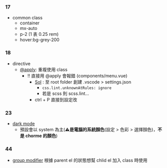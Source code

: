 ### 17
- common class
  - container
  - mx-auto
  - p-2 (1 表 0.25 rem)
  - hover:bg-grey-200

### 18
- directive
  - [@apply](https://tailwindcss.com/docs/reusing-styles#extracting-classes-with-apply): 重複使用 class
    - !! 直接用 @apply 會報錯 (components/menu.vue)
      - [Sol](https://github.com/tailwindlabs/tailwindcss/discussions/5258) : 至 root folder 創建 .vscode > settings.json
        - ``css.lint.unknownAtRules: ignore``
        - 若是 scss 則 scss.lint...
      - ctrl + P 直接到設定改

### 23
- [dark mode](https://tailwindcss.com/docs/dark-mode)
  - 預設會以 system 為主(**⚠️是電腦的系統顏色**(設定 > 色彩 > 選擇顏色)，**不是 chorme 的顏色**)

### 44
- [group modifier](https://tailwindcss.com/docs/hover-focus-and-other-states#styling-based-on-parent-state) 根據 parent el 的狀態想幫 chlid el 加入 class 時使用